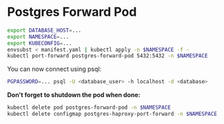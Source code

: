 # Postgres Forward Pod

```bash
export DATABASE_HOST=...
export NAMESPACE=...
export KUBECONFIG=...
envsubst < manifest.yaml | kubectl apply -n $NAMESPACE -f -
kubectl port-forward postgres-forward-pod 5432:5432 -n $NAMESPACE
```

You can now connect using psql:

```bash
PGPASSWORD=... psql -U <database_user> -h localhost -d <database>
```

**Don't forget to shutdown the pod when done:**

```bash
kubectl delete pod postgres-forward-pod -n $NAMESPACE
kubectl delete configmap postgres-haproxy-port-forward -n $NAMESPACE
```
